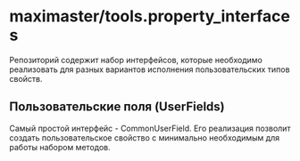 maximaster/tools.property_interfaces
====================================

Репозиторий содержит набор интерфейсов, которые необходимо реализовать для разных вариантов исполнения пользовательских типов свойств. 

Пользовательские поля (UserFields)
----------------------------------

Самый простой интерфейс - CommonUserField. Его реализация позволит создать пользовательское свойство с минимально необходимым для работы набором методов.

